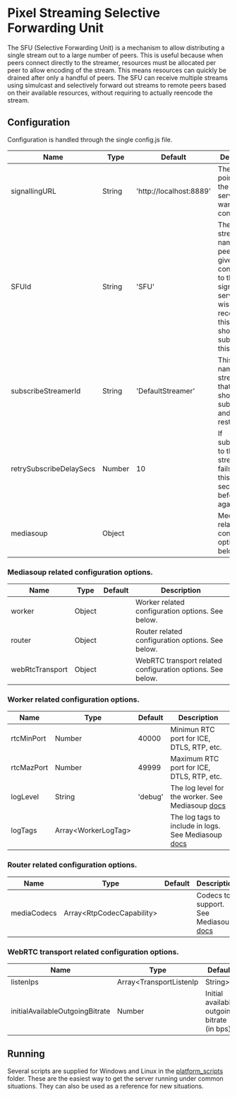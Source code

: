 # Pixel Streaming Selective Forwarding Unit

The SFU (Selective Forwarding Unit) is a mechanism to allow distributing a single stream out to a large number of peers. This is useful because when peers connect directly to the streamer, resources must be allocated per peer to allow encoding of the stream. This means resources can quickly be drained after only a handful of peers. The SFU can receive multiple streams using simulcast and selectively forward out streams to remote peers based on their available resources, without requiring to actually reencode the stream.

## Configuration

Configuration is handled through the single config.js file.

| Name | Type | Default | Description |
|-|-|-|-|
| signallingURL | String | 'http://localhost:8889' | The URL pointing to the signalling server we want to connect to. |
| SFUId | String | 'SFU' | The streamer name this peer will be given when connecting to the signalling server. Peers wishing to receive from this SFU should subscribe to this ID. |
| subscribeStreamerId | String | 'DefaultStreamer' | This is the name of the streamer that this SFU should subscribe to and restream. |
| retrySubscribeDelaySecs | Number | 10 | If subscribing to the given streamer fails, wait this many seconds before trying again. |
| mediasoup | Object | | Mediasoup related configuration options. See below. |

### Mediasoup related configuration options.

| Name | Type | Default | Description |
|-|-|-|-|
| worker | Object | | Worker related configuration options. See below. |
| router | Object | | Router related configuration options. See below. |
| webRtcTransport | Object | | WebRTC transport related configuration options. See below. |

### Worker related configuration options.

| Name | Type | Default | Description |
|-|-|-|-|
| rtcMinPort | Number | 40000 | Minimun RTC port for ICE, DTLS, RTP, etc. |
| rtcMazPort | Number | 49999 | Maximum RTC port for ICE, DTLS, RTP, etc. |
| logLevel | String | 'debug' | The log level for the worker. See Mediasoup [docs](https://mediasoup.org/documentation/v3/mediasoup/api/#WorkerLogLevel) |
| logTags | Array&lt;WorkerLogTag&gt; | | The log tags to include in logs. See Mediasoup [docs](https://mediasoup.org/documentation/v3/mediasoup/api/#WorkerLogTag) |

### Router related configuration options.

| Name | Type | Default | Description |
|-|-|-|-|
| mediaCodecs | Array&lt;RtpCodecCapability&gt; | | Codecs to support. See Mediasoup [docs](https://mediasoup.org/documentation/v3/mediasoup/rtp-parameters-and-capabilities/#RtpCodecCapability) |

### WebRTC transport related configuration options.

| Name | Type | Default | Description |
|-|-|-|-|
| listenIps | Array&lt;TransportListenIp|String&gt; | | Listening IP address or addresses in order of preference (first one is the preferred one). See Mediasoup [docs](https://mediasoup.org/documentation/v3/mediasoup/api/#TransportListenIp) |
| initialAvailableOutgoingBitrate | Number | Initial available outgoing bitrate (in bps). |

## Running

Several scripts are supplied for Windows and Linux in the [platform_scripts](platform_scripts/) folder. These are the easiest way to get the server running under common situations. They can also be used as a reference for new situations.
